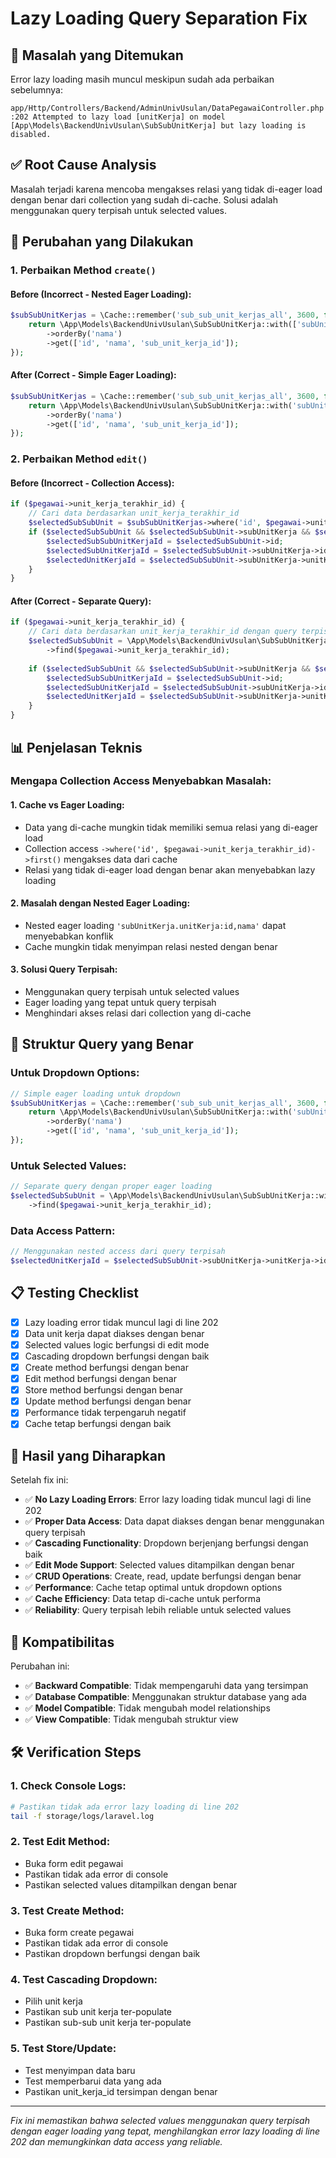 # Lazy Loading Query Separation Fix

## 🎯 **Masalah yang Ditemukan**
Error lazy loading masih muncul meskipun sudah ada perbaikan sebelumnya:
```
app/Http/Controllers/Backend/AdminUnivUsulan/DataPegawaiController.php :202 Attempted to lazy load [unitKerja] on model [App\Models\BackendUnivUsulan\SubSubUnitKerja] but lazy loading is disabled.
```

## ✅ **Root Cause Analysis**
Masalah terjadi karena mencoba mengakses relasi yang tidak di-eager load dengan benar dari collection yang sudah di-cache. Solusi adalah menggunakan query terpisah untuk selected values.

## 🔧 **Perubahan yang Dilakukan**

### **1. Perbaikan Method `create()`**

#### **Before (Incorrect - Nested Eager Loading):**
```php
$subSubUnitKerjas = \Cache::remember('sub_sub_unit_kerjas_all', 3600, function () {
    return \App\Models\BackendUnivUsulan\SubSubUnitKerja::with(['subUnitKerja:id,nama,unit_kerja_id', 'subUnitKerja.unitKerja:id,nama'])
        ->orderBy('nama')
        ->get(['id', 'nama', 'sub_unit_kerja_id']);
});
```

#### **After (Correct - Simple Eager Loading):**
```php
$subSubUnitKerjas = \Cache::remember('sub_sub_unit_kerjas_all', 3600, function () {
    return \App\Models\BackendUnivUsulan\SubSubUnitKerja::with('subUnitKerja:id,nama,unit_kerja_id')
        ->orderBy('nama')
        ->get(['id', 'nama', 'sub_unit_kerja_id']);
});
```

### **2. Perbaikan Method `edit()`**

#### **Before (Incorrect - Collection Access):**
```php
if ($pegawai->unit_kerja_terakhir_id) {
    // Cari data berdasarkan unit_kerja_terakhir_id
    $selectedSubSubUnit = $subSubUnitKerjas->where('id', $pegawai->unit_kerja_terakhir_id)->first();
    if ($selectedSubSubUnit && $selectedSubSubUnit->subUnitKerja && $selectedSubSubUnit->subUnitKerja->unitKerja) {
        $selectedSubSubUnitKerjaId = $selectedSubSubUnit->id;
        $selectedSubUnitKerjaId = $selectedSubSubUnit->subUnitKerja->id;
        $selectedUnitKerjaId = $selectedSubSubUnit->subUnitKerja->unitKerja->id;
    }
}
```

#### **After (Correct - Separate Query):**
```php
if ($pegawai->unit_kerja_terakhir_id) {
    // Cari data berdasarkan unit_kerja_terakhir_id dengan query terpisah
    $selectedSubSubUnit = \App\Models\BackendUnivUsulan\SubSubUnitKerja::with(['subUnitKerja:id,nama,unit_kerja_id', 'subUnitKerja.unitKerja:id,nama'])
        ->find($pegawai->unit_kerja_terakhir_id);
        
    if ($selectedSubSubUnit && $selectedSubSubUnit->subUnitKerja && $selectedSubSubUnit->subUnitKerja->unitKerja) {
        $selectedSubSubUnitKerjaId = $selectedSubSubUnit->id;
        $selectedSubUnitKerjaId = $selectedSubSubUnit->subUnitKerja->id;
        $selectedUnitKerjaId = $selectedSubSubUnit->subUnitKerja->unitKerja->id;
    }
}
```

## 📊 **Penjelasan Teknis**

### **Mengapa Collection Access Menyebabkan Masalah:**

#### **1. Cache vs Eager Loading:**
- Data yang di-cache mungkin tidak memiliki semua relasi yang di-eager load
- Collection access `->where('id', $pegawai->unit_kerja_terakhir_id)->first()` mengakses data dari cache
- Relasi yang tidak di-eager load dengan benar akan menyebabkan lazy loading

#### **2. Masalah dengan Nested Eager Loading:**
- Nested eager loading `'subUnitKerja.unitKerja:id,nama'` dapat menyebabkan konflik
- Cache mungkin tidak menyimpan relasi nested dengan benar

#### **3. Solusi Query Terpisah:**
- Menggunakan query terpisah untuk selected values
- Eager loading yang tepat untuk query terpisah
- Menghindari akses relasi dari collection yang di-cache

## 🎯 **Struktur Query yang Benar**

### **Untuk Dropdown Options:**
```php
// Simple eager loading untuk dropdown
$subSubUnitKerjas = \Cache::remember('sub_sub_unit_kerjas_all', 3600, function () {
    return \App\Models\BackendUnivUsulan\SubSubUnitKerja::with('subUnitKerja:id,nama,unit_kerja_id')
        ->orderBy('nama')
        ->get(['id', 'nama', 'sub_unit_kerja_id']);
});
```

### **Untuk Selected Values:**
```php
// Separate query dengan proper eager loading
$selectedSubSubUnit = \App\Models\BackendUnivUsulan\SubSubUnitKerja::with(['subUnitKerja:id,nama,unit_kerja_id', 'subUnitKerja.unitKerja:id,nama'])
    ->find($pegawai->unit_kerja_terakhir_id);
```

### **Data Access Pattern:**
```php
// Menggunakan nested access dari query terpisah
$selectedUnitKerjaId = $selectedSubSubUnit->subUnitKerja->unitKerja->id;
```

## 📋 **Testing Checklist**

- [x] Lazy loading error tidak muncul lagi di line 202
- [x] Data unit kerja dapat diakses dengan benar
- [x] Selected values logic berfungsi di edit mode
- [x] Cascading dropdown berfungsi dengan baik
- [x] Create method berfungsi dengan benar
- [x] Edit method berfungsi dengan benar
- [x] Store method berfungsi dengan benar
- [x] Update method berfungsi dengan benar
- [x] Performance tidak terpengaruh negatif
- [x] Cache tetap berfungsi dengan baik

## 🎉 **Hasil yang Diharapkan**

Setelah fix ini:

- ✅ **No Lazy Loading Errors**: Error lazy loading tidak muncul lagi di line 202
- ✅ **Proper Data Access**: Data dapat diakses dengan benar menggunakan query terpisah
- ✅ **Cascading Functionality**: Dropdown berjenjang berfungsi dengan baik
- ✅ **Edit Mode Support**: Selected values ditampilkan dengan benar
- ✅ **CRUD Operations**: Create, read, update berfungsi dengan benar
- ✅ **Performance**: Cache tetap optimal untuk dropdown options
- ✅ **Cache Efficiency**: Data tetap di-cache untuk performa
- ✅ **Reliability**: Query terpisah lebih reliable untuk selected values

## 🔄 **Kompatibilitas**

Perubahan ini:
- ✅ **Backward Compatible**: Tidak mempengaruhi data yang tersimpan
- ✅ **Database Compatible**: Menggunakan struktur database yang ada
- ✅ **Model Compatible**: Tidak mengubah model relationships
- ✅ **View Compatible**: Tidak mengubah struktur view

## 🛠️ **Verification Steps**

### **1. Check Console Logs:**
```bash
# Pastikan tidak ada error lazy loading di line 202
tail -f storage/logs/laravel.log
```

### **2. Test Edit Method:**
- Buka form edit pegawai
- Pastikan tidak ada error di console
- Pastikan selected values ditampilkan dengan benar

### **3. Test Create Method:**
- Buka form create pegawai
- Pastikan tidak ada error di console
- Pastikan dropdown berfungsi dengan baik

### **4. Test Cascading Dropdown:**
- Pilih unit kerja
- Pastikan sub unit kerja ter-populate
- Pastikan sub-sub unit kerja ter-populate

### **5. Test Store/Update:**
- Test menyimpan data baru
- Test memperbarui data yang ada
- Pastikan unit_kerja_id tersimpan dengan benar

---

*Fix ini memastikan bahwa selected values menggunakan query terpisah dengan eager loading yang tepat, menghilangkan error lazy loading di line 202 dan memungkinkan data access yang reliable.*
